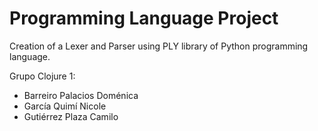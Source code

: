 # Programming Language Project
Creation of a Lexer and Parser using PLY library of Python programming language.

Grupo Clojure 1:

- Barreiro Palacios Doménica
- García Quimí Nicole
- Gutiérrez Plaza Camilo
